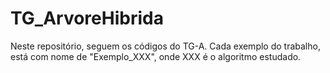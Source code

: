 # TG_ArvoreHibrida

Neste repositório, seguem os códigos do TG-A. Cada exemplo do trabalho, está com nome de "Exemplo_XXX", onde XXX é o algoritmo estudado. 
